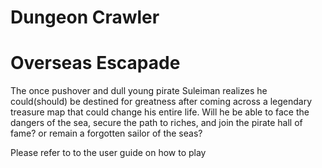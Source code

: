 # Dungeon Crawler

# Overseas Escapade

The once pushover and dull young pirate Suleiman realizes he could(should) be destined for greatness after coming across a legendary treasure map that could change his entire life. Will he be able to face the dangers of the sea, secure the path to riches, and join the pirate hall of fame? or remain a forgotten sailor of the seas?

Please refer to to the user guide on how to play

